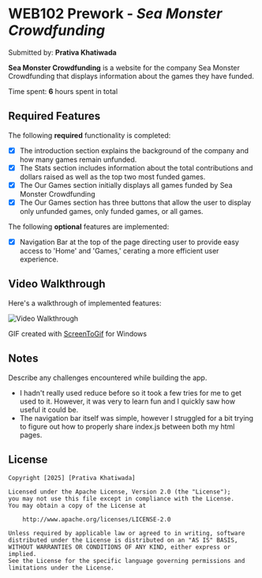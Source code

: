 # WEB102 Prework - *Sea Monster Crowdfunding*

Submitted by: **Prativa Khatiwada**

**Sea Monster Crowdfunding** is a website for the company Sea Monster Crowdfunding that displays information about the games they have funded.

Time spent: **6** hours spent in total

## Required Features

The following **required** functionality is completed:

* [x] The introduction section explains the background of the company and how many games remain unfunded.
* [x] The Stats section includes information about the total contributions and dollars raised as well as the top two most funded games.
* [x] The Our Games section initially displays all games funded by Sea Monster Crowdfunding
* [x] The Our Games section has three buttons that allow the user to display only unfunded games, only funded games, or all games.

The following **optional** features are implemented:

* [x] Navigation Bar at the top of the page directing user to provide easy access to 'Home' and 'Games,' cerating a more efficient user experience. 

## Video Walkthrough

Here's a walkthrough of implemented features:


<img src='https://imgur.com/a/sea-monster-crowdfunding-Yibdt1H' title='Video Walkthrough' width='' alt='Video Walkthrough' />

<!-- Replace this with whatever GIF tool you used! -->
GIF created with [ScreenToGif](https://www.screentogif.com/) for Windows

## Notes

Describe any challenges encountered while building the app.
- I hadn't really used reduce before so it took a few tries for me to get used to it. However, it was very to learn fun and I quickly saw how useful it could be. 
- The navigation bar itself was simple, however I struggled for a bit trying to figure out how to properly share index.js between both my html pages. 

## License

    Copyright [2025] [Prativa Khatiwada]

    Licensed under the Apache License, Version 2.0 (the "License");
    you may not use this file except in compliance with the License.
    You may obtain a copy of the License at

        http://www.apache.org/licenses/LICENSE-2.0

    Unless required by applicable law or agreed to in writing, software
    distributed under the License is distributed on an "AS IS" BASIS,
    WITHOUT WARRANTIES OR CONDITIONS OF ANY KIND, either express or implied.
    See the License for the specific language governing permissions and
    limitations under the License.
